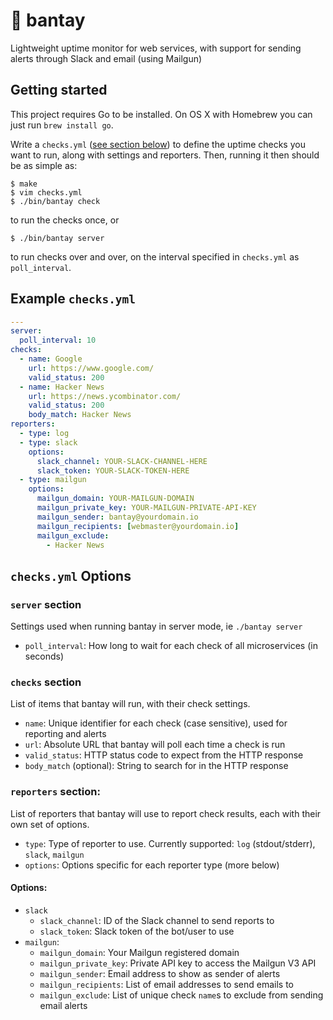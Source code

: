 # :dog: bantay

Lightweight uptime monitor for web services, with support for sending alerts through Slack and email (using Mailgun)

## Getting started

This project requires Go to be installed. On OS X with Homebrew you can just run `brew install go`.

Write a `checks.yml` ([see section below](#example-checksyml)) to define the uptime checks you want to run, along with settings and reporters. Then, running it then should be as simple as:

```console
$ make
$ vim checks.yml
$ ./bin/bantay check
```
to run the checks once, or
```console
$ ./bin/bantay server
```
to run checks over and over, on the interval specified in `checks.yml` as `poll_interval`.

## Example `checks.yml`

```yaml
---
server:
  poll_interval: 10
checks:
  - name: Google
    url: https://www.google.com/
    valid_status: 200
  - name: Hacker News
    url: https://news.ycombinator.com/
    valid_status: 200
    body_match: Hacker News
reporters:
  - type: log
  - type: slack
    options:
      slack_channel: YOUR-SLACK-CHANNEL-HERE
      slack_token: YOUR-SLACK-TOKEN-HERE
  - type: mailgun
    options:
      mailgun_domain: YOUR-MAILGUN-DOMAIN
      mailgun_private_key: YOUR-MAILGUN-PRIVATE-API-KEY
      mailgun_sender: bantay@yourdomain.io
      mailgun_recipients: [webmaster@yourdomain.io]
      mailgun_exclude:
        - Hacker News
```

## `checks.yml` Options

### `server` section

Settings used when running bantay in server mode, ie `./bantay server`

- `poll_interval`: How long to wait for each check of all microservices (in seconds)

### `checks` section

List of items that bantay will run, with their check settings.

- `name`: Unique identifier for each check (case sensitive), used for reporting and alerts
- `url`: Absolute URL that bantay will poll each time a check is run
- `valid_status`: HTTP status code to expect from the HTTP response
- `body_match` (optional): String to search for in the HTTP response

### `reporters` section:

List of reporters that bantay will use to report check results, each with their own set of options.

- `type`: Type of reporter to use. Currently supported: `log` (stdout/stderr), `slack`, `mailgun`
- `options`: Options specific for each reporter type (more below)

#### Options:

- `slack`
  - `slack_channel`: ID of the Slack channel to send reports to
  - `slack_token`: Slack token of the bot/user to use
- `mailgun`:
  - `mailgun_domain`: Your Mailgun registered domain
  - `mailgun_private_key`: Private API key to access the Mailgun V3 API
  - `mailgun_sender`: Email address to show as sender of alerts
  - `mailgun_recipients`: List of email addresses to send emails to
  - `mailgun_exclude`: List of unique check `name`s to exclude from sending email alerts
